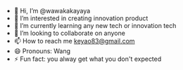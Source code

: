 - 👋 Hi, I’m @wawakakayaya
- 👀 I’m interested in creating innovation product
- 🌱 I’m currently learning any new tech or innovation tech
- 💞️ I’m looking to collaborate on anyone
- 📫 How to reach me keyao83@gmail.com
- 😄 Pronouns: Wang
- ⚡ Fun fact: you alway get what you don't expected

<!---
wawakakayaya/wawakakayaya is a ✨ special ✨ repository because its `README.md` (this file) appears on your GitHub profile.
You can click the Preview link to take a look at your changes.
--->
